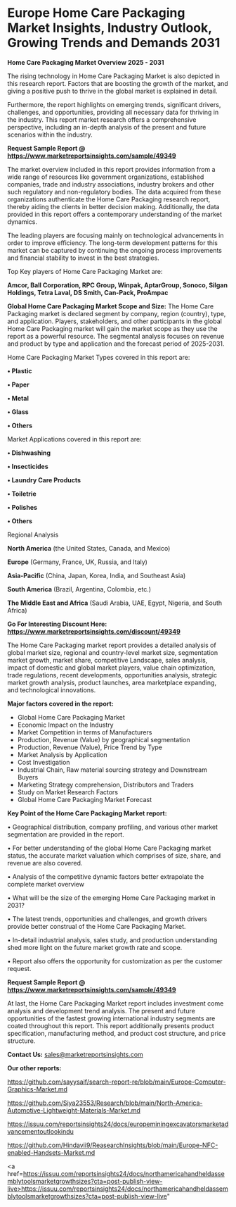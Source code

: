 # Europe Home Care Packaging Market Insights, Industry Outlook, Growing Trends and Demands 2031

<Strong> Home Care Packaging Market Overview 2025 - 2031</strong>

The rising technology in Home Care Packaging Market is also depicted in this research report. Factors that are boosting the growth of the market, and giving a positive push to thrive in the global market is explained in detail.

Furthermore, the report highlights on emerging trends, significant drivers, challenges, and opportunities, providing all necessary data for thriving in the industry. This report market research offers a comprehensive perspective, including an in-depth analysis of the present and future scenarios within the industry.

<strong>Request Sample Report @ <a href=https://www.marketreportsinsights.com/sample/49349>https://www.marketreportsinsights.com/sample/49349</a></strong>

The market overview included in this report provides information from a wide range of resources like government organizations, established companies, trade and industry associations, industry brokers and other such regulatory and non-regulatory bodies. The data acquired from these organizations authenticate the Home Care Packaging research report, thereby aiding the clients in better decision making. Additionally, the data provided in this report offers a contemporary understanding of the market dynamics.

The leading players are focusing mainly on technological advancements in order to improve efficiency. The long-term development patterns for this market can be captured by continuing the ongoing process improvements and financial stability to invest in the best strategies.

Top Key players of Home Care Packaging Market are:

<strong>Amcor, Ball Corporation, RPC Group, Winpak, AptarGroup, Sonoco, Silgan Holdings, Tetra Laval, DS Smith, Can-Pack, ProAmpac</strong>

<strong><b>Global Home Care Packaging Market Scope and Size:</b></strong>
The Home Care Packaging market is declared segment by company, region (country), type, and application. Players, stakeholders, and other participants in the global Home Care Packaging market will gain the market scope as they use the report as a powerful resource. The segmental analysis focuses on revenue and product by type and application and the forecast period of 2025-2031.

Home Care Packaging Market Types covered in this report are:

<strong>•  Plastic

•  Paper

•  Metal

•  Glass

•  Others</strong>

Market Applications covered in this report are:

<strong>•  Dishwashing

•  Insecticides

•  Laundry Care Products

•  Toiletrie

•  Polishes

•  Others</strong> 

Regional Analysis

<strong>North America</strong> (the United States, Canada, and Mexico)

<strong>Europe</strong> (Germany, France, UK, Russia, and Italy)

<strong>Asia-Pacific</strong> (China, Japan, Korea, India, and Southeast Asia)

<strong>South America</strong> (Brazil, Argentina, Colombia, etc.)

<strong>The Middle East and Africa</strong> (Saudi Arabia, UAE, Egypt, Nigeria, and South Africa)

<strong>Go For Interesting Discount Here: <a href=https://www.marketreportsinsights.com/discount/49349>https://www.marketreportsinsights.com/discount/49349</a></strong>

The Home Care Packaging market report provides a detailed analysis of global market size, regional and country-level market size, segmentation market growth, market share, competitive Landscape, sales analysis, impact of domestic and global market players, value chain optimization, trade regulations, recent developments, opportunities analysis, strategic market growth analysis, product launches, area marketplace expanding, and technological innovations.

<strong><b>Major factors covered in the report:</b></strong>
<ul>
  <li>Global Home Care Packaging Market </li>
  <li>Economic Impact on the Industry</li>
  <li>Market Competition in terms of Manufacturers</li>
  <li>Production, Revenue (Value) by geographical segmentation</li>
  <li>Production, Revenue (Value), Price Trend by Type</li>
  <li>Market Analysis by Application</li>
  <li>Cost Investigation</li>
  <li>Industrial Chain, Raw material sourcing strategy and Downstream Buyers</li>
  <li>Marketing Strategy comprehension, Distributors and Traders</li>
  <li>Study on Market Research Factors</li>
  <li>Global Home Care Packaging Market Forecast</li>
</ul>

<strong><b>Key Point of the Home Care Packaging Market report:</b></strong>

• Geographical distribution, company profiling, and various other market segmentation are provided in the report.

• For better understanding of the global Home Care Packaging market status, the accurate market valuation which comprises of size, share, and revenue are also covered.

• Analysis of the competitive dynamic factors better extrapolate the complete market overview

• What will be the size of the emerging Home Care Packaging market in 2031?

• The latest trends, opportunities and challenges, and growth drivers provide better construal of the Home Care Packaging Market.

• In-detail industrial analysis, sales study, and production understanding shed more light on the future market growth rate and scope.

• Report also offers the opportunity for customization as per the customer request.

<strong>Request Sample Report @ <a href=https://www.marketreportsinsights.com/sample/49349>https://www.marketreportsinsights.com/sample/49349</a></strong>

At last, the Home Care Packaging Market report includes investment come analysis and development trend analysis. The present and future opportunities of the fastest growing international industry segments are coated throughout this report. This report additionally presents product specification, manufacturing method, and product cost structure, and price structure.

<strong>Contact Us:</strong>
sales@marketreportsinsights.com

<strong>Our other reports:</strong>

<a href=https://github.com/sayysaif/search-report-re/blob/main/Europe-Computer-Graphics-Market.md>https://github.com/sayysaif/search-report-re/blob/main/Europe-Computer-Graphics-Market.md</a>

<a href=https://github.com/Siya23553/Research/blob/main/North-America-Automotive-Lightweight-Materials-Market.md>https://github.com/Siya23553/Research/blob/main/North-America-Automotive-Lightweight-Materials-Market.md</a>

<a href=https://issuu.com/reportsinsights24/docs/europeminingexcavatorsmarketadvancementoutlookindu>https://issuu.com/reportsinsights24/docs/europeminingexcavatorsmarketadvancementoutlookindu</a>

<a href=https://github.com/Hindavii9/ReasearchInsights/blob/main/Europe-NFC-enabled-Handsets-Market.md>https://github.com/Hindavii9/ReasearchInsights/blob/main/Europe-NFC-enabled-Handsets-Market.md</a>

<a href=https://issuu.com/reportsinsights24/docs/northamericahandheldassemblytoolsmarketgrowthsizes?cta=post-publish-view-live>https://issuu.com/reportsinsights24/docs/northamericahandheldassemblytoolsmarketgrowthsizes?cta=post-publish-view-live</a>"
